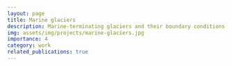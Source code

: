 ```yaml
---
layout: page
title: Marine glaciers
description: Marine-terminating glaciers and their boundary conditions 
img: assets/img/projects/marine-glaciers.jpg
importance: 4
category: work
related_publications: true
---
```


